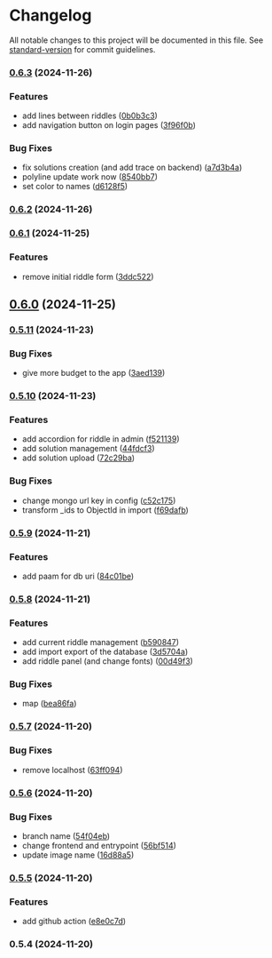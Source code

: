 # Changelog

All notable changes to this project will be documented in this file. See [standard-version](https://github.com/conventional-changelog/standard-version) for commit guidelines.

### [0.6.3](https://github.com/bibulle/chasse-au-tresor/compare/v0.6.2...v0.6.3) (2024-11-26)


### Features

* add lines between riddles ([0b0b3c3](https://github.com/bibulle/chasse-au-tresor/commit/0b0b3c36854899ff9b67f75e0762d78301d89d87))
* add navigation button on login pages ([3f96f0b](https://github.com/bibulle/chasse-au-tresor/commit/3f96f0b5a7feaf52a475e40f0f2f8aa4673d30a4))


### Bug Fixes

* fix solutions creation (and add trace on backend) ([a7d3b4a](https://github.com/bibulle/chasse-au-tresor/commit/a7d3b4a5b9467de3fe16445fd9bc9651c6c5e628))
* polyline update work now ([8540bb7](https://github.com/bibulle/chasse-au-tresor/commit/8540bb7ceb10f6d899bede071083c694e1d79c9d))
* set color to names ([d6128f5](https://github.com/bibulle/chasse-au-tresor/commit/d6128f50cc21ba898499ff35dd83785218e5085f))

### [0.6.2](https://github.com/bibulle/chasse-au-tresor/compare/v0.6.1...v0.6.2) (2024-11-26)

### [0.6.1](https://github.com/bibulle/chasse-au-tresor/compare/v0.6.0...v0.6.1) (2024-11-25)


### Features

* remove initial riddle form ([3ddc522](https://github.com/bibulle/chasse-au-tresor/commit/3ddc522f6ea11869caf10aca84be9b2504d80bd5))

## [0.6.0](https://github.com/bibulle/chasse-au-tresor/compare/v0.5.11...v0.6.0) (2024-11-25)

### [0.5.11](https://github.com/bibulle/chasse-au-tresor/compare/v0.5.10...v0.5.11) (2024-11-23)


### Bug Fixes

* give more budget to the app ([3aed139](https://github.com/bibulle/chasse-au-tresor/commit/3aed139295b0cf7b2256a37263703693661e7913))

### [0.5.10](https://github.com/bibulle/chasse-au-tresor/compare/v0.5.9...v0.5.10) (2024-11-23)


### Features

* add accordion for riddle in admin ([f521139](https://github.com/bibulle/chasse-au-tresor/commit/f521139134cb0fae85dcfbe284aa53eb64228608))
* add solution management ([44fdcf3](https://github.com/bibulle/chasse-au-tresor/commit/44fdcf3016e04ef3f099ba74f3a462192b217eb6))
* add solution upload ([72c29ba](https://github.com/bibulle/chasse-au-tresor/commit/72c29bafe0cef27f365b903e15bb6d049d8614d9))


### Bug Fixes

* change mongo url key in config ([c52c175](https://github.com/bibulle/chasse-au-tresor/commit/c52c175bfb6288ecb22bf7f81823d5fe5752c9d5))
* transform _ids to ObjectId in import ([f69dafb](https://github.com/bibulle/chasse-au-tresor/commit/f69dafb43da56f8b6723db67f89fc0cf211863a0))

### [0.5.9](https://github.com/bibulle/chasse-au-tresor/compare/v0.5.8...v0.5.9) (2024-11-21)


### Features

* add paam for db uri ([84c01be](https://github.com/bibulle/chasse-au-tresor/commit/84c01be1f9f2ebd14d9150a8922d8e4ba0083d14))

### [0.5.8](https://github.com/bibulle/chasse-au-tresor/compare/v0.5.7...v0.5.8) (2024-11-21)


### Features

* add current riddle management ([b590847](https://github.com/bibulle/chasse-au-tresor/commit/b590847eb83f4216acd86a188b5dc84b926b8458))
* add import export of the database ([3d5704a](https://github.com/bibulle/chasse-au-tresor/commit/3d5704a7e241282c9cdfc909f3834377ba4dd109))
* add riddle panel (and change fonts) ([00d49f3](https://github.com/bibulle/chasse-au-tresor/commit/00d49f33f059d88ced5482370314617add70c7dc))


### Bug Fixes

* map ([bea86fa](https://github.com/bibulle/chasse-au-tresor/commit/bea86fac4f1233194aadd49d7e863004c01344e2))

### [0.5.7](https://github.com/bibulle/chasse-au-tresor/compare/v0.5.6...v0.5.7) (2024-11-20)


### Bug Fixes

* remove localhost ([63ff094](https://github.com/bibulle/chasse-au-tresor/commit/63ff0940684df078420bb81ebbac3d7720419a44))

### [0.5.6](https://github.com/bibulle/chasse-au-tresor/compare/v0.5.5...v0.5.6) (2024-11-20)


### Bug Fixes

* branch name ([54f04eb](https://github.com/bibulle/chasse-au-tresor/commit/54f04eb9bc27feddb0e640866948a17c92c66951))
* change frontend and entrypoint ([56bf514](https://github.com/bibulle/chasse-au-tresor/commit/56bf514fd4abf812115a952799fd95b7de6e1365))
* update image name ([16d88a5](https://github.com/bibulle/chasse-au-tresor/commit/16d88a585b1b6de995ca5d4abed96bad862363dd))

### [0.5.5](https://github.com/bibulle/chasse-au-tresor/compare/v0.5.4...v0.5.5) (2024-11-20)


### Features

* add github action ([e8e0c7d](https://github.com/bibulle/chasse-au-tresor/commit/e8e0c7d9d1667454528bf2997d73921f702b58a7))

### 0.5.4 (2024-11-20)
